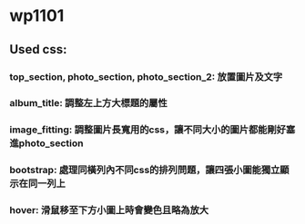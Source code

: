 # wp1101

## Used css:<br>
### top_section, photo_section, photo_section_2: 放置圖片及文字<br>
### album_title: 調整左上方大標題的屬性<br>
### image_fitting: 調整圖片長寬用的css，讓不同大小的圖片都能剛好塞進photo_section<br>
### bootstrap: 處理同橫列內不同css的排列問題，讓四張小圖能獨立顯示在同一列上<br>
### hover: 滑鼠移至下方小圖上時會變色且略為放大<br>